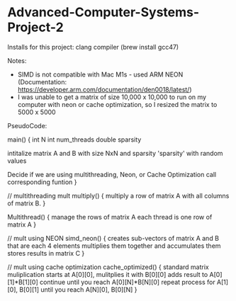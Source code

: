 # Advanced-Computer-Systems-Project-2

Installs for this project:
clang compiler (brew install gcc47)

Notes:
- SIMD is not compatible with Mac M1s - used ARM NEON (Documentation: https://developer.arm.com/documentation/den0018/latest/)
- I was unable to get a matrix of size 10,000 x 10,000 to run on my computer with neon or cache optimization, so I resized the matrix to 5000 x 5000

PseudoCode:

main()
{
int N
int num_threads
double sparsity

intitalize matrix A and B with size NxN and sparsity 'sparsity' with random values

Decide if we are using multithreading, Neon, or Cache Optimization
  call corresponding funtion
}

// multithreading mult
multiply()
{
 multiply a row of matrix A with all columns of matrix B.
}

Multithread()
{
manage the rows of matrix A
each thread is one row of matrix A
}

// mult using NEON
simd_neon()
{
creates sub-vectors of matrix A and B that are each 4 elements
multiplies them together and accumulates them 
stores results in matrix C
}

// mult using cache optimization
cache_optimized()
{
standard matrix muliplication
  starts at A[0][0], mulitplies it with B[0][0] 
  adds result to A[0][1]*B[1][0]
  continue until you reach A[0][N]*B[N][0]
repeat process for A[1][0], B[0][1]
until you reach A[N][0], B[0][N]
}

